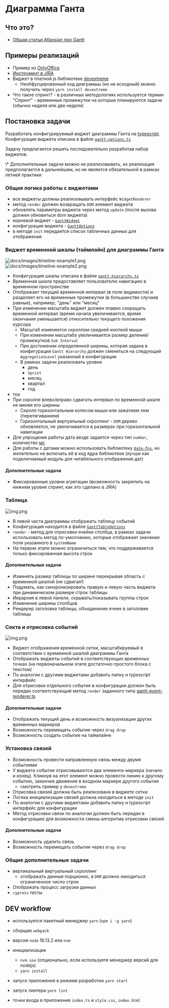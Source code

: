 
# Диаграмма Ганта

## Что это?
- [Общая статья Atlassian про Gantt](https://www.atlassian.com/ru/agile/project-management/gantt-chart)

## Примеры реализаций

- Пример из [OnlyOffice](https://helpcenter.onlyoffice.com/ru/userguides/groups-guides-projects-gantt-chart.aspx)
- [Инструмент в JIRA](https://www.atlassian.com/ru/software/jira/features/roadmaps)
- Виджет в платной js библиотеке [devextreme](https://js.devexpress.com/Demos/WidgetsGallery/Demo/Gantt/Overview/jQuery/Light/)
  - Необфусцированный код диаграмыы (но не исходный) можно получить через `yarn install devextreme`
- Что такое спринт? - в различных методологиях используется термин "Спринт" - временные промежутки на которые планируются задачи (обычно неделя или две недели)

## Постановка задачи

Разработать конфигурируемый виджет диаграммы Ганта на [typescript](https://www.typescriptlang.org/).
Конфигурация виджета описана в файле [`gantt-options.ts`](gantt/models/gantt-options.ts)

Задачу предлагается решить последовательно разработав набор виджетов.

\\* Дополнительные задачи можно не реализовывать, их реализация предполагается в дальнейшем, но не является обязательной в рамках летней практики


### Общая логика работы с виджетами

- все виджеты должны реализовывать интерфейс `WidgetRenderer`
- метод `render` должен возвращать `DOM` элемент виджета
- обновлять параметры виджета через метод `update` (после вызова должен обновиться dom виджета)
- корневой виджет - [`GanttWidget`](./gantt/index.ts)
- конфигурация виджета - [`GanttOptions`](./gantt/models/gantt-options.ts)
- в методе `init` передается список табличных данных для отображения

### Виджет временной шкалы (таймлайн) для диаграммы Ганта

![docs/images/timeline-example1.png](docs/images/timeline-example1.png)
![docs/images/timeline-example2.png](docs/images/timeline-example2.png)

- Конфигурация шкалы описана в файле [`gantt-hierarchy.ts`](./gantt-timeline/gantt-timeline-options.ts)
- Временная шкала предоставляет пользователю навигацию в временном пространстве
- Отображает текущий временной интервал (в поле видимости) и разделяет его на временные промежутки (в большинстве случаев равные), например, "день" или "месяц"
- При изменении масштаба виджет должен плавно сокращать временной интервал (время начала увеличивается, время окончания уменьшается) относительно текущего положения курсора
  - Масштаб изменяется скроллом средней кнопкой мыши
  - При изменении масштаба увеличивается размер делений/промежутков `Sub Interval`
  - При достижении определенной ширины, которая задана в конфигурации `Gantt Hierarchy` должен сменяться на следующий `AggregationLevel` указанный в конфигурации
  - В рамках задачи реализовать уровни
    - день
    - `Sprint`
    - месяц
    - квартал
    - год
- тоа
- При скролле влево/вправо сдвигать интервал по временной шкале не меняя его ширины
  - Скролл горизонтальным колесом мыши или зажатием лкм (перетягиванием)
  - Горизонтальный виртуальный скроллинг - `DOM` дерево обновляется, не увеличивается в размерах при горизонтальной навигации
- Для упрощения работы дата везде задается через тип `number`, количество [мс](https://developer.mozilla.org/en-US/docs/Web/JavaScript/Reference/Global_Objects/Date/now)
- Для работы с датами можно использовать библиотеку [`date-fns`](https://date-fns.org/), но желательно не включать её в код ядра библиотеки (лучше как подключаемый модуль для читабельного отображения дат)

#### Дополнительные задачи

- Фиксированные уровни агрегации (возможность закрепить на нижнем уровне спринт, как это сделано в JIRA)

### Таблица

![img.png](docs/images/gantt-table.png)

- В левой части диаграммы отображать таблицу событий
- Конфигурация находится в файле [`GanttTableOptions`](./gantt-table/gantt-table-options.ts)
- `render` - метод для отрисовки ячейки столбца, в рамках задачи использовать метод по-умолчанию, которые отображает значение поля указанного в `systemName`
- На первом этапе можно ограничиться тем, что поддерживается только фиксированная высота строк

#### Дополнительные задачи
- Изменять размер таблицы по ширине перекрывая область с временной шкалой (не сдвигая!)
- Подумать, как синхронизировать правую и левую часть виджета при динамическом размере строк таблицы
- Иерархия в левой панели, скрывать/показывать группы строк
- Изменение ширины столбцов
- Рендерер заголовка таблицы, объединение ячеек в заголовке таблицы

### Секта и отрисовка событий
![img.png](docs/images/canvas-deps.png)

- Виджет отображения временной сетки, масштабируемый в соответствии с временной шкалой диаграммы Ганта
- Отображать виджеты событий в соответствующих временных точках (на первоначальном этапе достаточно простого блока с текстом)
- По аналогии с другими виджетами добавить папку и typescript интерфейс
- Для отрисовки отдельного события в конфигурации должен быть передан соответствующий метод `render` заданного типа [gantt-event-renderer.ts](gantt/models/gantt-event-renderer.ts)

#### Дополнительные задачи
- Отображать текущий день и возможность визуализации других временных маркеров
- Возможность перемещать события через `drag drop`
- Возможность создать событие на таймлайне

### Установка связей
- Возможность провести направленную связь между двумя событиями
- У виджета события отрисовываются два элемента-маркера (начало и конец). Кликнув на этот элемент можно провести линию к другому событию, закончив движение в входном маркере другого события
  - смотреть пример у `devextreme`
- Отрисовка связей должна быть реализована в виджете сетки
- Логика инициализации связей должна находиться в методе `init`
- По аналогии с другими виджетами добавить папку и typescript интерфейс для конфигурации
- Метод отрисовки связи по аналогии должен быть передан в конфигурацию для возможности смены алгоритма отрисовки связей

#### Дополнительные задачи
- Возможность удалить связь
- Возможность перемещать события через `drag drop`

### Общие дополнительные задачи
- вертикальный виртуальный скроллинг
  - отображать данные порционно, в `DOM` должно находиться ограниченное число строк
- Отображать процесс загрузки данных
- `cypress` тесты

## DEV workflow

- используется пакетный менеджер `yarn` (`npm i -g yarn`)
- сборщик `webpack`
- версия `node` 16.13.2 или `nvm`
- инициализация
  - `nvm use` (опционально, если используете менеджер версий для nodejs)
  - `yarn install`
- запуск приложения в режиме разработки `yarn start`
- запуск линтера `yarn lint`

- точки входа в приложение `index.ts` и `style.css`, `index.html`


